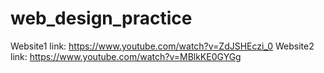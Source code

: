 # web_design_practice

Website1 link: https://www.youtube.com/watch?v=ZdJSHEczi_0
Website2 link: https://www.youtube.com/watch?v=MBlkKE0GYGg